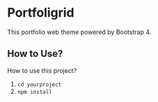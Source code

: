# Portfoligrid
This portfolio web theme powered by Bootstrap 4.
## How to Use?
How to use this project?
 
1. `cd yourproject`
2. `npm install`


